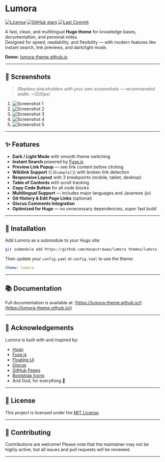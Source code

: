 # Lumora

[![License](https://img.shields.io/github/license/masputrawae/lumora?style=flat-square)](LICENSE)
[![GitHub stars](https://img.shields.io/github/stars/masputrawae/lumora?style=flat-square)](https://github.com/masputrawae/lumora/stargazers)
[![Last Commit](https://img.shields.io/github/last-commit/masputrawae/lumora?style=flat-square)](https://github.com/masputrawae/lumora/commits/main)

A fast, clean, and multilingual **Hugo theme** for knowledge bases, documentation, and personal notes.  
Designed for speed, readability, and flexibility — with modern features like instant search, link previews, and dark/light mode.

**Demo:** [lumora-theme.github.io](https://lumora-theme.github.io/)

---

## 📸 Screenshots

> *(Replace placeholders with your own screenshots — recommended width: ~1200px)*

1. ![Screenshot 1](screenshots/screenshot1.png)
2. ![Screenshot 2](screenshots/screenshot2.png)
3. ![Screenshot 3](screenshots/screenshot3.png)
4. ![Screenshot 4](screenshots/screenshot4.png)
5. ![Screenshot 5](screenshots/screenshot5.png)

---

## ✨ Features

- **Dark / Light Mode** with smooth theme switching  
- **Instant Search** powered by [Fuse.js](https://fusejs.io)  
- **Preview Link Popup** — see link content before clicking  
- **Wikilink Support** (`[[Example]]`) with broken link detection  
- **Responsive Layout** with 3 breakpoints (mobile, tablet, desktop)  
- **Table of Contents** with scroll tracking  
- **Copy Code Button** for all code blocks  
- **Multilingual Support** — includes major languages and Javanese (*jv*)  
- **Git History & Edit Page Links** (optional)  
- **Giscus Comments Integration**  
- **Optimized for Hugo** — no unnecessary dependencies, super fast build  

---

## 🚀 Installation

Add Lumora as a submodule to your Hugo site:

```bash
git submodule add https://github.com/masputrawae/lumora themes/lumora
````

Then update your `config.yaml` or `config.toml` to use the theme:

```yaml
theme: lumora
```

---

## 📚 Documentation

Full documentation is available at:
[https://lumora-theme.github.io/](https://lumora-theme.github.io/)

---

## 🙏 Acknowledgements

Lumora is built with and inspired by:

* [Hugo](https://gohugo.io/)
* [Fuse.js](https://fusejs.io/)
* [Floating UI](https://floating-ui.com/)
* [Giscus](https://giscus.app/)
* [GitHub Pages](https://pages.github.com/)
* [Bootstrap Icons](https://icons.getbootstrap.com/)
* And God, for everything 🙌

---

## 📄 License

This project is licensed under the [MIT License](LICENSE).

---

## 🤝 Contributing

Contributions are welcome!
Please note that the maintainer may not be highly active, but all issues and pull requests will be reviewed.

---
